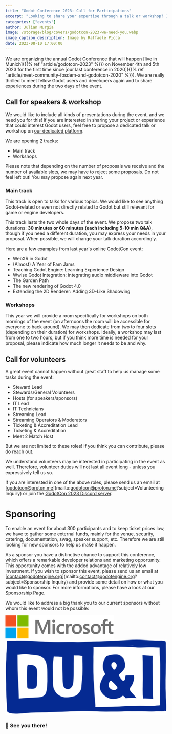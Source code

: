 ```yaml
---
title: "Godot Conference 2023: Call for Participations"
excerpt: "Looking to share your expertise through a talk or workshop? Join us and make this an event to remember!"
categories: ["events"]
author: Julian Murgia
image: /storage/blog/covers/godotcon-2023-we-need-you.webp
image_caption_description: Image by Raffaele Picca
date: 2023-08-10 17:00:00
---
```


We are organizing the annual Godot Conference that will happen [live in Munich]({{% ref "article/godotcon-2023" %}}) on November 4th and 5th 2023 for the
first time since [our last conference in 2020]({{% ref "article/meet-community-fosdem-and-godotcon-2020" %}}). We are really thrilled to meet fellow Godot users and developers again and to share experiences during the two days of the event.

## Call for speakers & workshop

We would like to include all kinds of presentations during the event, and we need you for this! If you are interested in
sharing your project or experience that could interest Godot users, feel free to propose a dedicated talk or workshop on [our dedicated platform](https://events.godotengine.org/conferences/godotcon2023/program/proposals/new).

We are opening 2 tracks:

* Main track
* Workshops

Please note that depending on the number of proposals we receive and the number of available slots, we may have to reject some proposals. Do not feel left out! You may propose again next year.

### Main track

This track is open to talks for various topics. We would like to see anything Godot-related or even not directly related to Godot but still relevant for game or engine developers.

This track lasts the two whole days of the event. We propose two talk durations: **30 minutes or 60 minutes (each including 5-10 min Q&A)**, though if you need a different duration, you may express your needs in your proposal. When possible, we will change your talk duration accordingly.

Here are a few examples from last year's online GodotCon event:

* WebXR in Godot
* (Almost) A Year of Fam Jams
* Teaching Godot Engine: Learning Experience Design
* Wwise Godot Integration: integrating audio middleware into Godot
* The Garden Path
* The new rendering of Godot 4.0
* Extending the 2D Renderer: Adding 3D-Like Shadowing


### Workshops

This year we will provide a room specifically for workshops on both mornings of the event (on afternoons the room will be accessible for everyone to hack around). We may then dedicate from two to four slots (depending on their duration) for workshops. Ideally, a workshop may last from one to two hours, but if you think more time is needed for your proposal, please indicate how much longer it needs to be and why.


## Call for volunteers

A great event cannot happen without great staff to help us manage some tasks during the event:

* Steward Lead
* Stewards/General Volunteers
* Hosts (for speakers/sponsors)
* IT Lead
* IT Technicians
* Streaming Lead
* Streaming Operators & Moderators
* Ticketing & Accreditation Lead
* Ticketing & Accreditation
* Meet 2 Match Host

But we are not limited to these roles! If you think you can contribute, please do reach out.

We understand volunteers may be interested in participating in the event as well. Therefore, volunteer duties will not last all event long - unless you expressively tell us so.

If you are interested in one of the above roles, please send us an email at [godotcon@proton.me](mailto:godotcon@proton.me?subject=Volunteering Inquiry) or join the [GodotCon 2023 Discord server](https://discord.gg/Qrj28UMQPj).


# Sponsoring

To enable an event for about 300 participants and to keep ticket prices low, we have to gather some external funds, mainly for the venue, security, catering, documentation, swag, speaker support, etc. Therefore we are still looking for new sponsors to help us make it happen.

As a sponsor you have a distinctive chance to support this conference, which offers a remarkable developer relations and marketing opportunity. This opportunity comes with the added advantage of relatively low investment. If you wish to sponsor this event, please send us an email at [contact@godotengine.org](mailto:contact@godotengine.org?subject=Sponsorship Inquiry) and provide some detail on how or what you would like to sponsor. For more informations, please have a look at our [Sponsorship Page](https://galvanized-slope-59b.notion.site/Public-GodotCon-Sponsorship-Page-acd1185de6594982943682caf4840d67).

We would like to address a big thank you to our current sponsors without whom this event would not be possible:

<section class="sponsors">
	<style>
		.sponsor-card .lightbox {
			pointer-events: none;
		}
		.sponsor-card {
			background-color: #fff;
		}
	</style>
	<div class="grid" style="padding-left: 0px;">
		<a class="sponsor-card" href="https://developer.microsoft.com/en-us/games/" target="_blank" rel="noopener">
			<img src="/storage/blog/godotcon2023/microsoft.png" style="background-color: none;" alt="Microsoft">
		</a>
		<a class="sponsor-card" href="https://www.duandigames.com/" target="_blank" rel="noopener">
			<img src="/storage/blog/godotcon2023/DU&I.png" style="background-color: none;" alt="DU&I">
		</a>
	</div>
</section>

### 👋 See you there!
